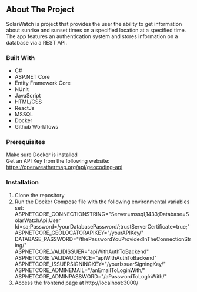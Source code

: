 ## About The Project

SolarWatch is project that provides the user the ability to get information about sunrise and sunset times on a specified location at a specified time. </br>
The app features an authentication system and stores information on a database via a REST API.




### Built With

* C#
* ASP.NET Core
* Entity Framework Core
* NUnit
* JavaScript
* HTML/CSS
* ReactJs
* MSSQL
* Docker
* Github Workflows




### Prerequisites

Make sure Docker is installed</br>
Get an API Key from the following website: https://openweathermap.org/api/geocoding-api

### Installation

1. Clone the repository
2. Run the Docker Compose file with the following environmental variables set:</br>
ASPNETCORE_CONNECTIONSTRING="Server=mssql,1433;Database=SolarWatchApi;User Id=sa;Password=/yourDatabasePassword/;trustServerCertificate=true;"</br>
ASPNETCORE_GEOLOCATORAPIKEY="/yourAPIKey/"</br>
DATABASE_PASSWORD="/thePasswordYouProvidedInTheConnectionString/"</br>
ASPNETCORE_VALIDISSUER="apiWithAuthToBackend"</br>
ASPNETCORE_VALIDAUDIENCE="apiWithAuthToBackend"</br>
ASPNETCORE_ISSUERSIGNINGKEY="/yourIssuerSigningKey/"</br>
ASPNETCORE_ADMINEMAIL="/anEmailToLoginWith/"</br>
ASPNETCORE_ADMINPASSWORD="/aPasswordToLogInWith/"</br>
3. Access the frontend page at http://localhost:3000/

